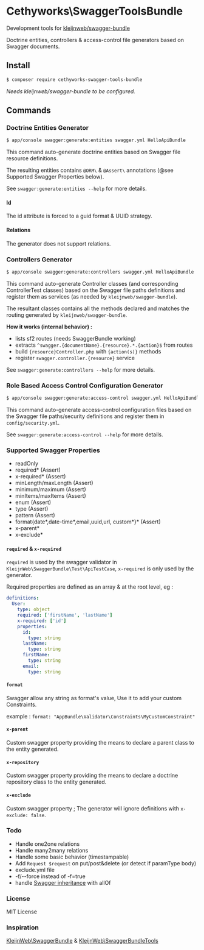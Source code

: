 # Cethyworks\SwaggerToolsBundle

Development tools for [kleijnweb/swagger-bundle](https://github.com/kleijnweb/swagger-bundle)

Doctrine entities, controllers & access-control file generators based on Swagger documents.

## Install 

```sh
$ composer require cethyworks-swagger-tools-bundle
```

*Needs kleijnweb/swagger-bundle to be configured.*

## Commands

### Doctrine Entities Generator

```sh
$ app/console swagger:generate:entities swagger.yml HelloApiBundle
```

This command auto-generate doctrine entities based on Swagger file resource definitions.

The resulting entities contains `@ORM\` & `@Assert\` annotations (@see Supported Swagger Properties below).

See `swagger:generate:entities --help` for more details.

#### Id

The id attribute is forced to a guid format & UUID strategy.


#### Relations

The generator does not support relations.


### Controllers Generator

```sh
$ app/console swagger:generate:controllers swagger.yml HelloApiBundle
```

This command auto-generate Controller classes (and corresponding ControllerTest classes) based on the Swagger file paths definitions and register them as services (as needed by `kleijnweb/swagger-bundle`).

The resultant classes contains all the methods declared and matches the routing generated by `kleijnweb/swagger-bundle`.

**How it works (internal behavior) :**

- lists sf2 routes (needs SwaggerBundle working)
- extracts `^swagger.{documentName}.{resource}.*.{action}$` from routes
- build `{resource}Controller.php` with `{action(s)}` methods
- register `swagger.controller.{resource}` service


See `swagger:generate:controllers --help` for more details.


### Role Based Access Control Configuration Generator

```sh
$ app/console swagger:generate:access-control swagger.yml HelloApiBundle
```

This command auto-generate access-control configuration files based on the Swagger file paths/security definitions and register them in `config/security.yml`.

See `swagger:generate:access-control --help` for more details.


### Supported Swagger Properties
- readOnly
- required* (Assert)
- x-required* (Assert)
- minLength/maxLength (Assert)
- minimum/maximum (Assert)
- minItems/maxItems (Assert)
- enum (Assert)
- type (Assert)
- pattern (Assert)
- format{date\*,date-time\*,email,uuid,url, custom\*}* (Assert)
- x-parent*
- x-exclude*

#### `required` & `x-required`
`required` is used by the swagger validator in `KleijnWeb\SwaggerBundle\Test\ApiTestCase`, `x-required` is only used by the generator.

Required properties are defined as an array & at the root level, eg :

```yml
definitions:
  User:
    type: object
    required: ['firstName', 'lastName']
    x-required: ['id']
    properties:
      id:
        type: string
      lastName:
        type: string
      firstName:
        type: string
      email:
      	type: string
```

#### `format`
Swagger allow any string as format's value, Use it to add your custom Constraints.

example : `format: "AppBundle\Validator\Constraints\MyCustomConstraint"`


#### `x-parent`
Custom swagger property providing the means to declare a parent class to the entity generated.

#### `x-repository`
Custom swagger property providing the means to declare a doctrine repository class to the entity generated.

#### `x-exclude`
Custom swagger property ; The generator will ignore definitions with `x-exclude: false`.




### Todo
- Handle one2one relations
- Handle many2many relations
- Handle some basic behavior (timestampable)
- Add `Request $request` on put/post&delete (or detect if paramType body)
- exclude.yml file
- -f/--force instead of -f=true
- handle [Swagger inheritance](https://github.com/OAI/OpenAPI-Specification/blob/master/fixtures/v2.0/json/models/modelWithComposition.json) with allOf


### License
MIT License

### Inspiration
[KleijnWeb\SwaggerBundle](https://github.com/kleijnweb/swagger-bundle) & [KleijnWeb\SwaggerBundleTools](https://github.com/kleijnweb/swagger-bundle-tools)